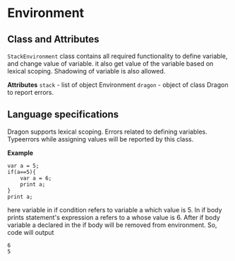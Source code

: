# **Environment**

## **Class and Attributes**
`StackEnvironment` class contains all required functionality to define variable, and change value of variable. it also get value of the variable based on lexical scoping. Shadowing of variable is also allowed. 

**Attributes**
`stack` - list of object Environment
`dragon` - object of class Dragon to report errors.

## **Language specifications**
Dragon supports lexical scoping. Errors related to defining variables. Typeerrors while assigning values will be reported by this class. 

**Example**
```
var a = 5;
if(a==5){
    var a = 6;
    print a;
}
print a;
```
here variable in if condition refers to variable a which value is 5. In if body prints statement's expression a refers to a whose value is 6. After if body variable a declared in the if body will be removed from environment. So, code will output
```
6
5
```  
